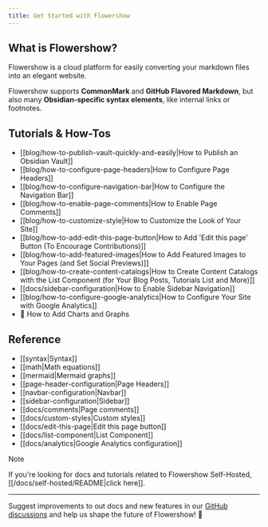 ```yaml
---
title: Get Started with Flowershow
---
```


## What is Flowershow?

Flowershow is a cloud platform for easily converting your markdown files into an elegant website. 

Flowershow supports **CommonMark** and **GitHub Flavored Markdown**, but also many **Obsidian-specific syntax elements**, like internal links or footnotes.

## Tutorials & How-Tos

- [[blog/how-to-publish-vault-quickly-and-easily|How to Publish an Obsidian Vault]]
- [[blog/how-to-configure-page-headers|How to Configure Page Headers]]
- [[blog/how-to-configure-navigation-bar|How to Configure the Navigation Bar]]
- [[blog/how-to-enable-page-comments|How to Enable Page Comments]]
- [[blog/how-to-customize-style|How to Customize the Look of Your Site]]
- [[blog/how-to-add-edit-this-page-button|How to Add 'Edit this page' Button (To Encourage Contributions)]]
- [[blog/how-to-add-featured-images|How to Add Featured Images to Your Pages (and Set Social Previews)]]
- [[blog/how-to-create-content-catalogs|How to Create Content Catalogs with the List Component (for Your Blog Posts, Tutorials List and More)]]
- [[docs/sidebar-configuration|How to Enable Sidebar Navigation]]
- [[blog/how-to-configure-google-analytics|How to Configure Your Site with Google Analytics]]
- 🚧 How to Add Charts and Graphs

## Reference

- [[syntax|Syntax]]
- [[math|Math equations]]
- [[mermaid|Mermaid graphs]]
- [[page-header-configuration|Page Headers]]
- [[navbar-configuration|Navbar]]
- [[sidebar-configuration|Sidebar]]
- [[docs/comments|Page comments]]
- [[docs/custom-styles|Custom styles]]
- [[docs/edit-this-page|Edit this page button]]
- [[docs/list-component|List Component]]
- [[docs/analytics|Google Analytics configuration]]

>[!note]
>If you're looking for docs and tutorials related to Flowershow Self-Hosted, [[/docs/self-hosted/README|click here]].

---

Suggest improvements to out docs and new features in our [GitHub discussions](https://github.com/orgs/flowershow/discussions) and help us shape the future of Flowershow! 💐